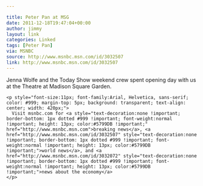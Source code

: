 ```yaml
---

title: Peter Pan at MSG
date: 2011-12-18T19:47:04+00:00
author: jimmy
layout: link
categories: Linked
tags: [Peter Pan]
via: MSNBC
source: http://www.msnbc.msn.com/id/3032507
link: http://www.msnbc.msn.com/id/3032507
---
```


  Jenna Wolfe and the Today Show weekend crew spent opening day with us at the Theatre at Madison Square Garden.
  
    <p style="font-size:11px; font-family:Arial, Helvetica, sans-serif; color: #999; margin-top: 5px; background: transparent; text-align: center; width: 420px;">
      Visit msnbc.com for <a style="text-decoration:none !important; border-bottom: 1px dotted #999 !important; font-weight:normal !important; height: 13px; color:#5799DB !important;" href="http://www.msnbc.msn.com">breaking news</a>, <a href="http://www.msnbc.msn.com/id/3032507" style="text-decoration:none !important; border-bottom: 1px dotted #999 !important; font-weight:normal !important; height: 13px; color:#5799DB !important;">world news</a>, and <a href="http://www.msnbc.msn.com/id/3032072" style="text-decoration:none !important; border-bottom: 1px dotted #999 !important; font-weight:normal !important; height: 13px; color:#5799DB !important;">news about the economy</a>
    </p>